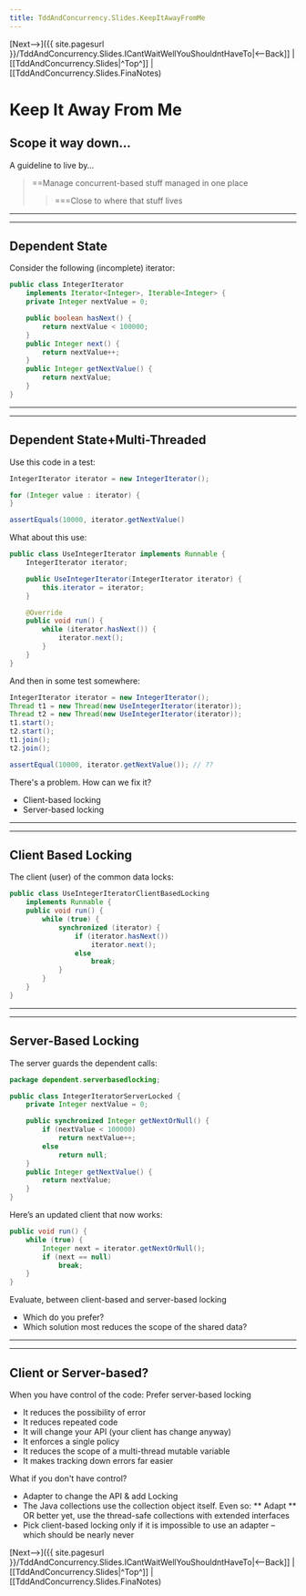 ```yaml
---
title: TddAndConcurrency.Slides.KeepItAwayFromMe
---
```

[Next-->]({{ site.pagesurl }}/TddAndConcurrency.Slides.ICantWaitWellYouShouldntHaveTo|<--Back]] | [[TddAndConcurrency.Slides|^Top^]] | [[TddAndConcurrency.Slides.FinaNotes)

# Keep It Away From Me

## Scope it way down...
A guideline to live by…
> ==Manage concurrent-based stuff managed in one place
>> ===Close to where that stuff lives
----
----
## Dependent State
Consider the following (incomplete) iterator:
```java
public class IntegerIterator 
	implements Iterator<Integer>, Iterable<Integer> {
    private Integer nextValue = 0;

    public boolean hasNext() {
        return nextValue < 100000;
    }
    public Integer next() {
        return nextValue++;
    }
    public Integer getNextValue() {
        return nextValue;
    }
}
```
----
----
## Dependent State+Multi-Threaded
Use this code in a test:
```java
IntegerIterator iterator = new IntegerIterator();

for (Integer value : iterator) {
}

assertEquals(10000, iterator.getNextValue()
```

What about this use:
```java
public class UseIntegerIterator implements Runnable {
    IntegerIterator iterator;

    public UseIntegerIterator(IntegerIterator iterator) {
        this.iterator = iterator;
    }

    @Override
    public void run() {
        while (iterator.hasNext()) {
            iterator.next();
        }
    }
}
```
And then in some test somewhere:
```java
IntegerIterator iterator = new IntegerIterator();
Thread t1 = new Thread(new UseIntegerIterator(iterator));
Thread t2 = new Thread(new UseIntegerIterator(iterator));
t1.start();
t2.start();
t1.join();
t2.join();

assertEqual(10000, iterator.getNextValue()); // ?? 

```

There's a problem. How can we fix it?
* Client-based locking
* Server-based locking
----
----
## Client Based Locking
The client (user) of the common data locks:
```java
public class UseIntegerIteratorClientBasedLocking 
    implements Runnable {
    public void run() {
        while (true) {
            synchronized (iterator) {
                if (iterator.hasNext())
                    iterator.next();
                else
                    break;
            }
        }
    }
}
```
----
----
## Server-Based Locking
The server guards the dependent calls:
```java
package dependent.serverbasedlocking;

public class IntegerIteratorServerLocked {
    private Integer nextValue = 0;

    public synchronized Integer getNextOrNull() {
        if (nextValue < 100000)
            return nextValue++;
        else
            return null;
    }
    public Integer getNextValue() {
        return nextValue;
    }
}
```

Here’s an updated client that now works:
```java
public void run() {
    while (true) {
        Integer next = iterator.getNextOrNull();
        if (next == null)
            break;
    }
}
```

Evaluate, between client-based and server-based locking
* Which do you prefer?
* Which solution most reduces the scope of the shared data?
----
----
## Client or Server-based?
When you have control of the code: Prefer server-based locking
* It reduces the possibility of error
* It reduces repeated code
* It will change your API (your client has change anyway)
* It enforces a single policy
* It reduces the scope of a multi-thread mutable variable
* It makes tracking down errors far easier

What if you don't have control?
*  Adapter to change the API & add Locking
* The Java collections use the collection object itself. Even so:
** Adapt 
** OR better yet, use the thread-safe collections with extended interfaces
* Pick client-based locking only if it is impossible to use an adapter – which should be nearly never

[Next-->]({{ site.pagesurl }}/TddAndConcurrency.Slides.ICantWaitWellYouShouldntHaveTo|<--Back]] | [[TddAndConcurrency.Slides|^Top^]] | [[TddAndConcurrency.Slides.FinaNotes)